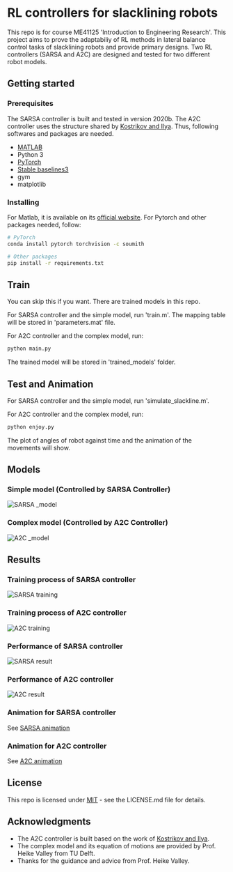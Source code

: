 # RL controllers for slacklining robots
This repo is for course ME41125 'Introduction to Engineering Research'. This project aims to prove the adaptabiliy of RL methods in lateral balance control tasks of slacklining robots and provide primary designs. Two RL controllers (SARSA and A2C) are designed and tested for two different robot models.


## Getting started

### Prerequisites
The SARSA controller is built  and tested in version 2020b. The A2C controller uses the structure shared by  [Kostrikov and Ilya](https://github.com/ikostrikov/pytorch-a2c-ppo-acktr-gail). Thus, following softwares and packages are needed.
* [MATLAB](https://www.mathworks.com/products/matlab.html) 
* Python 3 
* [PyTorch](http://pytorch.org/)
* [Stable baselines3](https://github.com/DLR-RM/stable-baselines3)
* gym
* matplotlib

### Installing
For Matlab, it is available on its [official  website](https://www.mathworks.com/products/matlab.html).
For Pytorch and other packages needed, follow:
```bash
# PyTorch
conda install pytorch torchvision -c soumith

# Other packages
pip install -r requirements.txt
```


## Train
You can skip this if you want. There are trained models in this repo.

For SARSA controller and the simple model, run 'train.m'. The mapping table will be stored in 'parameters.mat' file.

For A2C controller and the complex model, run:
```bash
python main.py
```
The trained model will be stored in 'trained_models' folder.


## Test and Animation
For SARSA controller and the simple model, run 'simulate_slackline.m'. 

For A2C controller and the complex model, run:
```bash
python enjoy.py
```
The plot of angles of robot against time and the animation of the movements will show.


## Models
### Simple model (Controlled by SARSA Controller)
![SARSA _model](imgs/model_simple.png)
### Complex model (Controlled by A2C Controller)
![A2C _model](imgs/model_complex.png)


## Results
### Training process of SARSA controller
![SARSA training](imgs/simple_train.png)
### Training process of A2C controller
![A2C training](imgs/complex_train.png)
### Performance of SARSA controller
![SARSA result](imgs/result_sarsa.png)
### Performance of A2C controller
![A2C result](imgs/result_a2c.png)
### Animation for SARSA controller
See [SARSA animation](https://youtu.be/8sjQ9Q5fq_M)
### Animation for A2C controller
See [A2C animation](https://youtu.be/WeV17Qnzjig)


## License
This repo is licensed under [MIT](https://choosealicense.com/licenses/mit/) - see the LICENSE.md file for details.


## Acknowledgments
* The A2C controller is built based on the work of [Kostrikov and Ilya](https://github.com/ikostrikov/pytorch-a2c-ppo-acktr-gail). 
* The complex model and its equation of motions are provided by Prof. Heike Valley from TU Delft.
* Thanks for the guidance and advice from Prof. Heike Valley.